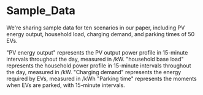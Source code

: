 # Sample_Data
We're sharing sample data for ten scenarios in our paper, including PV energy output, household load, charging demand, and parking times of 50 EVs.

"PV energy output" represents the PV output power profile in 15-minute intervals throughout the day, measured in /kW.
"household base load" represents the household power profile in 15-minute intervals throughout the day, measured in /kW.
"Charging demand" represents the energy required by EVs, measured in /kWh
"Parking time" represents the moments when EVs are parked, with 15-minute intervals.
